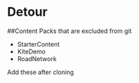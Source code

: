 # Detour

##Content Packs that are excluded from git
* StarterContent
* KiteDemo
* RoadNetwork

Add these after cloning
